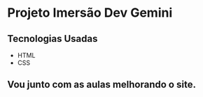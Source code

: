 # Projeto Imersão Dev Gemini
## Tecnologias Usadas
- HTML
- CSS
## Vou junto com as aulas melhorando o site.
